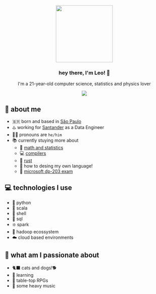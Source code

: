 <h3 align="center">
<img width="180" src="https://github.com/leomoreno11/leomoreno11/blob/main/materials/sassy-black.gif"> 
         <h3 align="center">
                  hey there, I'm Leo! 👋
         </h3>
         <p align="center">
                  I'm a 21-year-old computer science, statistics and physics lover
         </p>
</h3>

<p align="center"><img src="https://camo.githubusercontent.com/cb9809a116e700426c84ac6e5a92b6631f6fe786f22c77a824e68d499f200687/68747470733a2f2f63617073756c652d72656e6465722e76657263656c2e6170702f6170693f747970653d7265637426636f6c6f723d6772616469656e74266865696768743d32"/></p>

## 🔭 about me
- 🇧🇷 born and based in [São Paulo](https://en.wikipedia.org/wiki/S%C3%A3o_Paulo)
- ♨️ working for [Santander](https://en.wikipedia.org/wiki/Banco_Santander) as a Data Engineer
- 🧛‍♂️ pronouns are `he/him`
- 📚 currently stuying more about
    * 🧮 [math and statistics](https://en.wikipedia.org/wiki/Statistics)
    * 💻 [compilers](https://en.wikipedia.org/wiki/Compiler)
    * 🦀 [rust](https://www.rust-lang.org/)
    * 📝 how to desing my own language!
    * 🥇 [microsoft dp-203 exam](https://learn.microsoft.com/en-us/certifications/exams/dp-203/)

## 💻 technologies I use
- 🐍 python
- 🍓 scala
- 🐚 shell
- 🧰 sql
- ❇️ spark
- 🐘 hadoop ecossystem
- ☁️ cloud based environments

## 🖤 what am I passionate about
- 🐈‍⬛ cats and dogs!🐕 
- 📖 learning
- 🎲 table-top RPGs
- 🎸 some heavy music
